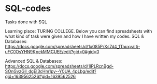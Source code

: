 # SQL-codes
Tasks done with SQL

Learning place: TURING COLLEGE. 
Below you can find spreadsheets with what kind of task were given and how I have written my codes. 
SQL & Databases: https://docs.google.com/spreadsheets/d/1x085PrXs7d4_1TauxyaItj-uFC0OsYHN9KpekMMCUEE/edit?gid=0#gid=0

Advanced SQL & Databases:  https://docs.google.com/spreadsheets/d/1lPLRcnBgd-SOnGvzGil_dgEI3cHm1py--Y0UA_4pLbg/edit?gid=1639562526#gid=1639562526
